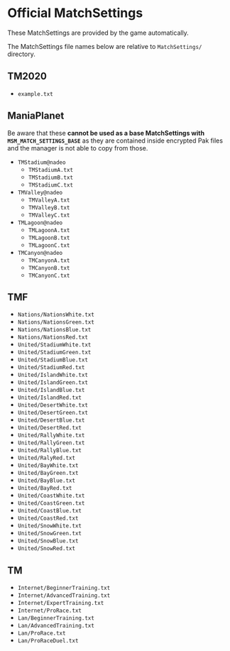 # Official MatchSettings

These MatchSettings are provided by the game automatically.

The MatchSettings file names below are relative to `MatchSettings/` directory.

## TM2020

- `example.txt`

## ManiaPlanet

Be aware that these **cannot be used as a base MatchSettings with `MSM_MATCH_SETTINGS_BASE`** as they are contained inside encrypted Pak files and the manager is not able to copy from those.

- `TMStadium@nadeo`
  - `TMStadiumA.txt`
  - `TMStadiumB.txt`
  - `TMStadiumC.txt`
- `TMValley@nadeo`
  - `TMValleyA.txt`
  - `TMValleyB.txt`
  - `TMValleyC.txt`
- `TMLagoon@nadeo`
  - `TMLagoonA.txt`
  - `TMLagoonB.txt`
  - `TMLagoonC.txt`
- `TMCanyon@nadeo`
  - `TMCanyonA.txt`
  - `TMCanyonB.txt`
  - `TMCanyonC.txt`

## TMF

- `Nations/NationsWhite.txt`
- `Nations/NationsGreen.txt`
- `Nations/NationsBlue.txt`
- `Nations/NationsRed.txt`
- `United/StadiumWhite.txt`
- `United/StadiumGreen.txt`
- `United/StadiumBlue.txt`
- `United/StadiumRed.txt`
- `United/IslandWhite.txt`
- `United/IslandGreen.txt`
- `United/IslandBlue.txt`
- `United/IslandRed.txt`
- `United/DesertWhite.txt`
- `United/DesertGreen.txt`
- `United/DesertBlue.txt`
- `United/DesertRed.txt`
- `United/RallyWhite.txt`
- `United/RallyGreen.txt`
- `United/RallyBlue.txt`
- `United/RalyRed.txt`
- `United/BayWhite.txt`
- `United/BayGreen.txt`
- `United/BayBlue.txt`
- `United/BayRed.txt`
- `United/CoastWhite.txt`
- `United/CoastGreen.txt`
- `United/CoastBlue.txt`
- `United/CoastRed.txt`
- `United/SnowWhite.txt`
- `United/SnowGreen.txt`
- `United/SnowBlue.txt`
- `United/SnowRed.txt`

## TM

- `Internet/BeginnerTraining.txt`
- `Internet/AdvancedTraining.txt`
- `Internet/ExpertTraining.txt`
- `Internet/ProRace.txt`
- `Lan/BeginnerTraining.txt`
- `Lan/AdvancedTraining.txt`
- `Lan/ProRace.txt`
- `Lan/ProRaceDuel.txt`
